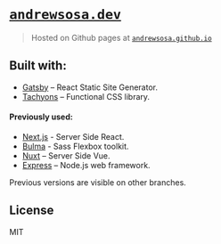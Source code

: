 # [`andrewsosa.dev`](https://andrewsosa.dev)
> Hosted on Github pages at [`andrewsosa.github.io`](https://andrewsosa.github.io)

## Built with:
  - [Gatsby](https://www.gatsbyjs.org/) – React Static Site Generator.
  - [Tachyons](http://tachyons.io/) – Functional CSS library.

#### Previously used:
  - [Next.js](https://nextjs.org/) - Server Side React.
  - [Bulma](https://bulma.io) - Sass Flexbox toolkit.
  - [Nuxt](https://yarnpkg.com) – Server Side Vue.
  - [Express](https://expressjs.com/) – Node.js web framework.

Previous versions are visible on other branches.

## License
MIT

